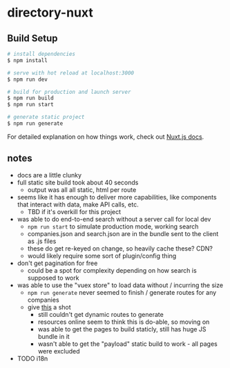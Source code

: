 # directory-nuxt

## Build Setup

```bash
# install dependencies
$ npm install

# serve with hot reload at localhost:3000
$ npm run dev

# build for production and launch server
$ npm run build
$ npm run start

# generate static project
$ npm run generate
```

For detailed explanation on how things work, check out [Nuxt.js docs](https://nuxtjs.org).


## notes

- docs are a little clunky
- full static site build took about 40 seconds
  - output was all all static, html per route
- seems like it has enough to deliver more capabilities, like components that interact with data, make API calls, etc.
  - TBD if it's overkill for this project
- was able to do end-to-end search without a server call for local dev
  - `npm run start` to simulate production mode, working search
  - companies.json and search.json are in the bundle sent to the client as .js files
  - these do get re-keyed on change, so heavily cache these? CDN?
  - would likely require some sort of plugin/config thing
- don't get pagination for free
  - could be a spot for complexity depending on how search is supposed to work
- was able to use the "vuex store" to load data without / incurring the size
  - `npm run generate` never seemed to finish / generate routes for any companies
  - give [this](https://css-tricks.com/creating-dynamic-routes-in-a-nuxt-application/) a shot
    - still couldn't get dynamic routes to generate
    - resources online seem to think this is do-able, so moving on
    - was able to get the pages to build staticly, still has huge JS bundle in it
    - wasn't able to get the "payload" static build to work - all pages were excluded
- TODO i18n
